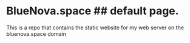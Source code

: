# BlueNova.space ## default page.

This is a repo that contains the static website for my web server on the bluenova.space domain
